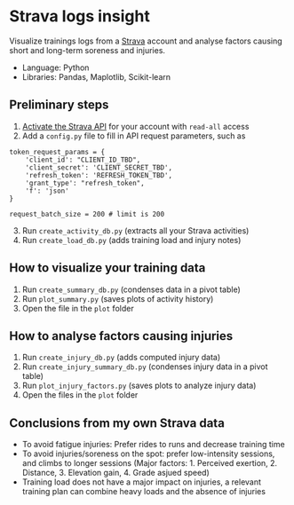 # Strava logs insight
Visualize trainings logs from a [Strava](https://www.strava.com/) account and analyse factors causing short and long-term soreness and injuries.

* Language: Python
* Libraries: Pandas, Maplotlib, Scikit-learn

## Preliminary steps
1. [Activate the Strava API](https://developers.strava.com/docs/getting-started/) for your account with ```read-all``` access
2. Add a ```config.py``` file to fill in API request parameters, such as
```
token_request_params = {
    'client_id': "CLIENT_ID_TBD",
    'client_secret': 'CLIENT_SECRET_TBD',
    'refresh_token': 'REFRESH_TOKEN_TBD',
    'grant_type': "refresh_token",
    'f': 'json'
}

request_batch_size = 200 # limit is 200
```
3. Run ```create_activity_db.py``` (extracts all your Strava activities)
4. Run ```create_load_db.py``` (adds training load and injury notes)

## How to visualize your training data
1. Run ```create_summary_db.py``` (condenses data in a pivot table)
2. Run ```plot_summary.py``` (saves plots of activity history)
3. Open the file in the ```plot``` folder

## How to analyse factors causing injuries
1. Run ```create_injury_db.py``` (adds computed injury data)
2. Run ```create_injury_summary_db.py``` (condenses injury data in a pivot table)
3. Run ```plot_injury_factors.py``` (saves plots to analyze injury data)
4. Open the files in the ```plot``` folder

## Conclusions from my own Strava data
- To avoid fatigue injuries: Prefer rides to runs and decrease training time
- To avoid injuries/soreness on the spot: prefer low-intensity sessions, and climbs to longer sessions (Major factors: 1. Perceived exertion, 2. Distance, 3. Elevation gain, 4. Grade asjued speed)
- Training load does not have a major impact on injuries, a relevant training plan can combine heavy loads and the absence of injuries
